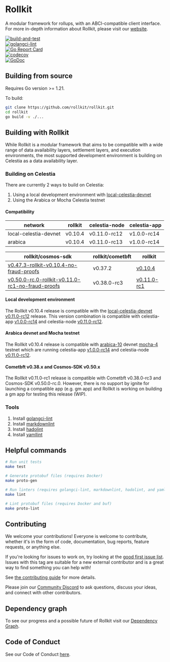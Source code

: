 # Rollkit

A modular framework for rollups, with an ABCI-compatible client interface. For more in-depth information about Rollkit, please visit our [website](https://rollkit.dev).

<!-- markdownlint-disable MD013 -->
[![build-and-test](https://github.com/rollkit/rollkit/actions/workflows/test.yml/badge.svg)](https://github.com/rollkit/rollkit/actions/workflows/test.yml)  
[![golangci-lint](https://github.com/rollkit/rollkit/actions/workflows/lint.yml/badge.svg)](https://github.com/rollkit/rollkit/actions/workflows/lint.yml)  
[![Go Report Card](https://goreportcard.com/badge/github.com/rollkit/rollkit)](https://goreportcard.com/report/github.com/rollkit/rollkit)  
[![codecov](https://codecov.io/gh/rollkit/rollkit/branch/main/graph/badge.svg?token=CWGA4RLDS9)](https://codecov.io/gh/rollkit/rollkit)  
[![GoDoc](https://godoc.org/github.com/rollkit/rollkit?status.svg)](https://godoc.org/github.com/rollkit/rollkit)
<!-- markdownlint-enable MD013 -->

## Building from source

Requires Go version >= 1.21.

To build:

```sh
git clone https://github.com/rollkit/rollkit.git
cd rollkit
go build -v ./...
```

## Building with Rollkit

While Rollkit is a modular framework that aims to be compatible with a wide
range of data availability layers, settlement layers, and execution
environments, the most supported development environment is building on Celestia
as a data availability layer.

### Building on Celestia

There are currently 2 ways to build on Celestia:

1. Using a local development environment with [local-celestia-devnet](https://github.com/rollkit/local-celestia-devnet)
1. Using the Arabica or Mocha Celestia testnet

#### Compatibility

| network               | rollkit | celestia-node | celestia-app |
| --------------------- | ------- | ------------- | ------------ |
| local-celestia-devnet | v0.10.4 | v0.11.0-rc12  | v1.0.0-rc14  |
| arabica               | v0.10.4 | v0.11.0-rc13  | v1.0.0-rc14  |

<!-- markdownlint-disable MD013 -->
| rollkit/cosmos-sdk                                                                                                                                      | rollkit/cometbft | rollkit                                                                    |
| ------------------------------------------------------------------------------------------------------------------------------------------------------- | ---------------- | -------------------------------------------------------------------------- |
| [v0.47.3-rollkit-v0.10.4-no-fraud-proofs](https://github.com/rollkit/cosmos-sdk/releases/tag/v0.47.3-rollkit-v0.10.4-no-fraud-proofs)                   | v0.37.2          | [v0.10.4](https://github.com/rollkit/rollkit/releases/tag/v0.10.4)         |
| [v0.50.0-rc.0-rollkit-v0.11.0-rc1-no-fraud-proofs](https://github.com/rollkit/cosmos-sdk/releases/tag/v0.50.0-rc.0-rollkit-v0.11.0-rc1-no-fraud-proofs) | v0.38.0-rc3      | [v0.11.0-rc1](https://github.com/rollkit/rollkit/releases/tag/v0.11.0-rc1) |
<!-- markdownlint-enable MD013 -->

#### Local development environment

The Rollkit v0.10.4 release is compatible with the
[local-celestia-devnet](https://github.com/rollkit/local-celestia-devnet) [v0.11.0-rc12](https://github.com/rollkit/local-celestia-devnet/releases/tag/v0.11.0-rc12)
release. This version combination is compatible with celestia-app
[v1.0.0-rc14](https://github.com/celestiaorg/celestia-app/releases/tag/v1.0.0-rc14)
and celestia-node
[v0.11.0-rc12](https://github.com/celestiaorg/celestia-node/releases/tag/v0.11.0-rc8).

#### Arabica devnet and Mocha testnet

The Rollkit v0.10.4 release is compatible with
[arabica-10](https://docs.celestia.org/nodes/arabica-devnet/) devnet
[mocha-4](https://docs.celestia.org/nodes/mocha-testnet/) testnet which are running
celestia-app
[v1.0.0-rc14](https://github.com/celestiaorg/celestia-app/releases/tag/v1.0.0-rc14)
and celestia-node
[v0.11.0-rc12](https://github.com/celestiaorg/celestia-node/releases/tag/v0.11.0-rc8).

#### Cometbft v0.38.x and Cosmos-SDK v0.50.x

The Rollkit v0.11.0-rc1 release is compatible with Cometbft v0.38.0-rc3 and Cosmos-SDK
v0.50.0-rc.0. However, there is no support by ignite for launching a compatible app
(e.g. gm app) and Rollkit is working on building a gm app for testing this
release (WIP).

### Tools

1. Install [golangci-lint](https://golangci-lint.run/usage/install/)
1. Install [markdownlint](https://github.com/DavidAnson/markdownlint)
1. Install [hadolint](https://github.com/hadolint/hadolint)
1. Install [yamllint](https://yamllint.readthedocs.io/en/stable/quickstart.html)

## Helpful commands

```sh
# Run unit tests
make test

# Generate protobuf files (requires Docker)
make proto-gen

# Run linters (requires golangci-lint, markdownlint, hadolint, and yamllint)
make lint

# Lint protobuf files (requires Docker and buf)
make proto-lint

```

## Contributing

We welcome your contributions! Everyone is welcome to contribute, whether it's
in the form of code, documentation, bug reports, feature
requests, or anything else.

If you're looking for issues to work on, try looking at the
[good first issue list](https://github.com/rollkit/rollkit/issues?q=is%3Aissue+is%3Aopen+label%3A%22good+first+issue%22).
Issues with this tag are suitable for a new external contributor and is a great
way to find something you can help with!

See
[the contributing guide](https://github.com/rollkit/rollkit/blob/main/CONTRIBUTING.md)
for more details.

Please join our
[Community Discord](https://discord.com/invite/YsnTPcSfWQ)
to ask questions, discuss your ideas, and connect with other contributors.

## Dependency graph

To see our progress and a possible future of Rollkit visit our [Dependency
Graph](https://github.com/rollkit/rollkit/blob/main/specs/src/specs/rollkit-dependency-graph.md).

## Code of Conduct

See our Code of Conduct [here](https://docs.celestia.org/community/coc).
